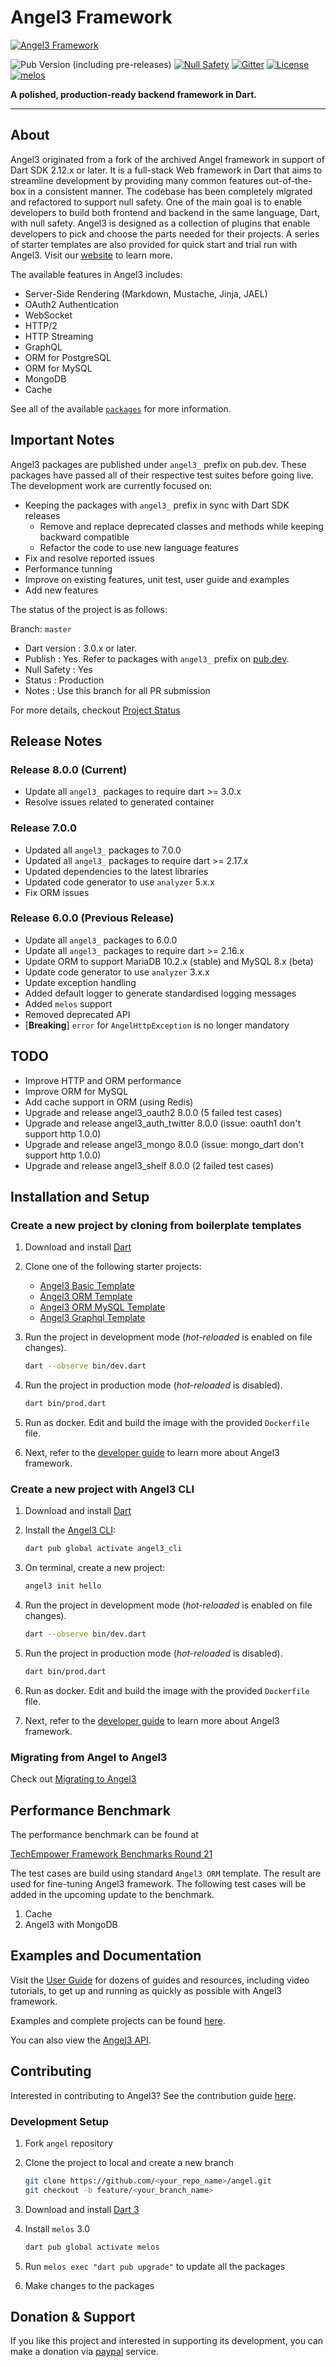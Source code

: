 # Angel3 Framework

[![Angel3 Framework](./logo3.png)](https://github.com/dukefirehawk/angel)

![Pub Version (including pre-releases)](https://img.shields.io/pub/v/angel3_framework?include_prereleases)
[![Null Safety](https://img.shields.io/badge/null-safety-brightgreen)](https://dart.dev/null-safety)
[![Gitter](https://img.shields.io/gitter/room/nwjs/nw.js.svg)](https://gitter.im/angel_dart/discussion)
[![License](https://img.shields.io/github/license/dukefirehawk/angel)](https://github.com/dukefirehawk/angel/LICENSE)
[![melos](https://img.shields.io/badge/maintained%20with-melos-f700ff.svg?style=flat-square)](https://github.com/invertase/melos)

**A polished, production-ready backend framework in Dart.**

-----

## About

Angel3 originated from a fork of the archived Angel framework in support of Dart SDK 2.12.x or later. It is a full-stack Web framework in Dart that aims to streamline development by providing many common features out-of-the-box in a consistent manner. The codebase has been completely migrated and refactored to support null safety. One of the main goal is to enable developers to build both frontend and backend in the same language, Dart, with null safety. Angel3 is designed as a collection of plugins that enable developers to pick and choose the parts needed for their projects. A series of starter templates are also provided for quick start and trial run with Angel3. Visit our [website](<https://angel3-framework.web.app/>) to learn more.

The available features in Angel3 includes:

* Server-Side Rendering (Markdown, Mustache, Jinja, JAEL)
* OAuth2 Authentication
* WebSocket
* HTTP/2
* HTTP Streaming
* GraphQL
* ORM for PostgreSQL
* ORM for MySQL
* MongoDB
* Cache

See all of the available [`packages`](https://angel3-docs.dukefirehawk.com/packages) for more information.

## Important Notes

Angel3 packages are published under `angel3_` prefix on pub.dev. These packages have passed all of their respective test suites before going live. The development work are currently focused on:

* Keeping the packages with `angel3_` prefix in sync with Dart SDK releases
  * Remove and replace deprecated classes and methods while keeping backward compatible
  * Refactor the code to use new language features
* Fix and resolve reported issues
* Performance tunning
* Improve on existing features, unit test, user guide and examples
* Add new features

The status of the project is as follows:

Branch: `master`

* Dart version : 3.0.x or later.
* Publish      : Yes. Refer to packages with `angel3_` prefix on [pub.dev](https://pub.dev/publishers/dukefirehawk.com/packages).
* Null Safety  : Yes
* Status       : Production
* Notes        : Use this branch for all PR submission

For more details, checkout [Project Status](https://github.com/dukefirehawk/angel/wiki/Project-Status)

## Release Notes

### Release 8.0.0 (Current)

* Update all `angel3_` packages to require dart >= 3.0.x
* Resolve issues related to generated container

### Release 7.0.0

* Updated all `angel3_` packages to 7.0.0
* Updated all `angel3_` packages to require dart >= 2.17.x
* Updated dependencies to the latest libraries
* Updated code generator to use `analyzer` 5.x.x
* Fix ORM issues

### Release 6.0.0 (Previous Release)

* Update all `angel3_` packages to 6.0.0
* Update all `angel3_` packages to require dart >= 2.16.x
* Update ORM to support MariaDB 10.2.x (stable) and MySQL 8.x (beta)
* Update code generator to use `analyzer` 3.x.x
* Update exception handling
* Added default logger to generate standardised logging messages
* Added `melos` support
* Removed deprecated API
* [**Breaking**] `error` for `AngelHttpException` is no longer mandatory

## TODO

* Improve HTTP and ORM performance
* Improve ORM for MySQL
* Add cache support in ORM (using Redis)
* Upgrade and release angel3_oauth2 8.0.0 (5 failed test cases)
* Upgrade and release angel3_auth_twitter 8.0.0 (issue: oauth1 don't support http 1.0.0)
* Upgrade and release angel3_mongo 8.0.0 (issue: mongo_dart don't support http 1.0.0)
* Upgrade and release angel3_shelf 8.0.0 (2 failed test cases)

## Installation and Setup

### Create a new project by cloning from boilerplate templates

1. Download and install [Dart](https://dart.dev/get-dart)

2. Clone one of the following starter projects:
   * [Angel3 Basic Template](https://github.com/dukefirehawk/boilerplates/tree/v7/angel3-basic)
   * [Angel3 ORM Template](https://github.com/dukefirehawk/boilerplates/tree/v7/angel3-orm)
   * [Angel3 ORM MySQL Template](https://github.com/dukefirehawk/boilerplates/tree/v7/angel3-orm-mysql)
   * [Angel3 Graphql Template](https://github.com/dukefirehawk/boilerplates/tree/v7/angel3-graphql)

3. Run the project in development mode (*hot-reloaded* is enabled on file changes).

   ```bash
   dart --observe bin/dev.dart
   ```

4. Run the project in production mode (*hot-reloaded* is disabled).

   ```bash
   dart bin/prod.dart
   ```

5. Run as docker. Edit and build the image with the provided `Dockerfile` file.

6. Next, refer to the [developer guide](https://angel3-docs.dukefirehawk.com/) to learn more about Angel3 framework.

### Create a new project with Angel3 CLI

1. Download and install [Dart](https://dart.dev/get-dart)

2. Install the [Angel3 CLI](https://pub.dev/packages/angel3_cli):

   ```bash
   dart pub global activate angel3_cli
   ```

3. On terminal, create a new project:

   ```bash
   angel3 init hello
   ```

4. Run the project in development mode (*hot-reloaded* is enabled on file changes).

   ```bash
   dart --observe bin/dev.dart
   ```

5. Run the project in production mode (*hot-reloaded* is disabled).

   ```bash
   dart bin/prod.dart
   ```

6. Run as docker. Edit and build the image with the provided `Dockerfile` file.

7. Next, refer to the [developer guide](https://angel3-docs.dukefirehawk.com/) to learn more about Angel3 framework.

### Migrating from Angel to Angel3

Check out [Migrating to Angel3](https://angel3-docs.dukefirehawk.com/migration/angel-2.x.x-to-angel3/migration-guide-3)

## Performance Benchmark

The performance benchmark can be found at

[TechEmpower Framework Benchmarks Round 21](https://www.techempower.com/benchmarks/#section=data-r21&test=composite)

The test cases are build using standard `Angel3 ORM` template. The result are used for fine-tuning Angel3 framework. The following test cases will be added in the upcoming update to the benchmark.

1. Cache
2. Angel3 with MongoDB

## Examples and Documentation

Visit the [User Guide](https://angel3-docs.dukefirehawk.com/) for dozens of guides and resources, including video tutorials, to get up and running as quickly as possible with Angel3 framework.

Examples and complete projects can be found [here](https://github.com/dukefirehawk/angel3-examples).

You can also view the [Angel3 API](http://www.dartdocs.org/documentation/angel_framework/latest).

## Contributing

Interested in contributing to Angel3? See the contribution guide [here](CONTRIBUTING.md).

### Development Setup

1. Fork `angel` repository

2. Clone the project to local and create a new branch

   ```bash
   git clone https://github.com/<your_repo_name>/angel.git
   git checkout -b feature/<your_branch_name>
   ```

3. Download and install [Dart 3](https://dart.dev/get-dart)

4. Install `melos` 3.0

   ```bash
   dart pub global activate melos
   ```

5. Run `melos exec "dart pub upgrade"` to update all the packages

6. Make changes to the packages

## Donation & Support

If you like this project and interested in supporting its development, you can make a donation via [paypal](https://paypal.me/dukefirehawk?country.x=MY&locale.x=en_US) service.
